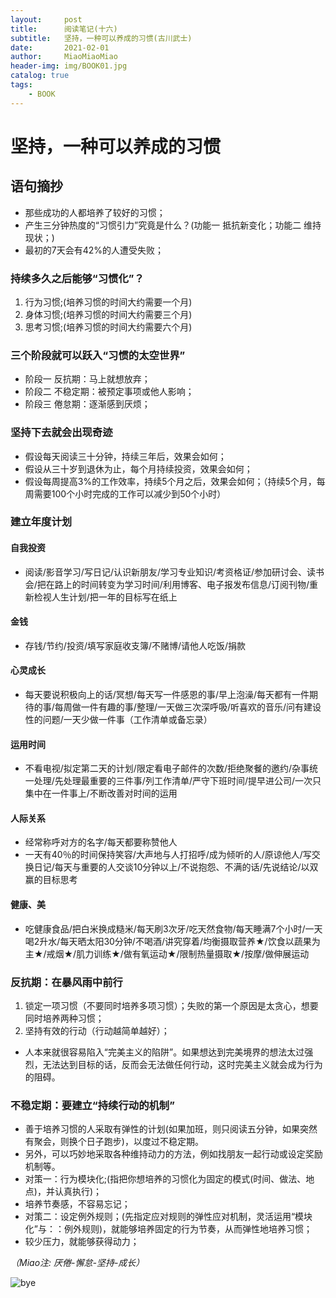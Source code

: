 ```yaml
---
layout:     post                   
title:      阅读笔记(十六)       
subtitle:   坚持，一种可以养成的习惯(古川武士)
date:       2021-02-01      
author:     MiaoMiaoMiao                   
header-img: img/BOOK01.jpg
catalog: true                       
tags:                               
    - BOOK
---
```

# 坚持，一种可以养成的习惯

## 语句摘抄
- 那些成功的人都培养了较好的习惯；
- 产生三分钟热度的“习惯引力”究竟是什么？(功能一 抵抗新变化；功能二 维持现状；)
- 最初的7天会有42%的人遭受失败；

### 持续多久之后能够“习惯化”？
1. 行为习惯;(培养习惯的时间大约需要一个月)
2. 身体习惯;(培养习惯的时间大约需要三个月)
3. 思考习惯;(培养习惯的时间大约需要六个月)

### 三个阶段就可以跃入“习惯的太空世界”
- 阶段一 反抗期：马上就想放弃；
- 阶段二 不稳定期：被预定事项或他人影响；
- 阶段三 倦怠期：逐渐感到厌烦；

### 坚持下去就会出现奇迹
- 假设每天阅读三十分钟，持续三年后，效果会如何；
- 假设从三十岁到退休为止，每个月持续投资，效果会如何；
- 假设每周提高3%的工作效率，持续5个月之后，效果会如何；（持续5个月，每周需要100个小时完成的工作可以减少到50个小时）

### 建立年度计划
#### 自我投资
- 阅读/影音学习/写日记/认识新朋友/学习专业知识/考资格证/参加研讨会、读书会/把在路上的时间转变为学习时间/利用博客、电子报发布信息/订阅刊物/重新检视人生计划/把一年的目标写在纸上

#### 金钱
- 存钱/节约/投资/填写家庭收支簿/不赌博/请他人吃饭/捐款

#### 心灵成长
- 每天要说积极向上的话/冥想/每天写一件感恩的事/早上泡澡/每天都有一件期待的事/每周做一件有趣的事/整理/一天做三次深呼吸/听喜欢的音乐/问有建设性的问题/一天少做一件事（工作清单或备忘录）

#### 运用时间
- 不看电视/拟定第二天的计划/限定看电子邮件的次数/拒绝聚餐的邀约/杂事统一处理/先处理最重要的三件事/列工作清单/严守下班时间/提早进公司/一次只集中在一件事上/不断改善对时间的运用

#### 人际关系
- 经常称呼对方的名字/每天都要称赞他人
- 一天有40％的时间保持笑容/大声地与人打招呼/成为倾听的人/原谅他人/写交换日记/每天与重要的人交谈10分钟以上/不说抱怨、不满的话/先说结论/以双赢的目标思考

#### 健康、美
- 吃健康食品/把白米换成糙米/每天刷3次牙/吃天然食物/每天睡满7个小时/一天喝2升水/每天晒太阳30分钟/不喝酒/讲究穿着/均衡摄取营养★/饮食以蔬果为主★/戒烟★/肌力训练★/做有氧运动★/限制热量摄取★/按摩/做伸展运动

### 反抗期：在暴风雨中前行
1. 锁定一项习惯（不要同时培养多项习惯）；失败的第一个原因是太贪心，想要同时培养两种习惯；
2. 坚持有效的行动（行动越简单越好）；

- 人本来就很容易陷入“完美主义的陷阱”。如果想达到完美境界的想法太过强烈，无法达到目标的话，反而会无法做任何行动，这时完美主义就会成为行为的阻碍。

### 不稳定期：要建立“持续行动的机制”
- 善于培养习惯的人采取有弹性的计划(如果加班，则只阅读五分钟，如果突然有聚会，则换个日子跑步)，以度过不稳定期。
- 另外，可以巧妙地采取各种维持动力的方法，例如找朋友一起行动或设定奖励机制等。
- 对策一：行为模块化;(指把你想培养的习惯化为固定的模式(时间、做法、地点)，并认真执行)；
- 培养节奏感，不容易忘记；
- 对策二：设定例外规则；(先指定应对规则的弹性应对机制，灵活运用“模块化”与：：例外规则)，就能够培养固定的行为节奏，从而弹性地培养习惯；
- 较少压力，就能够获得动力；

*（Miao注: 厌倦-懈怠-坚持-成长）*


![bye](https://i.loli.net/2020/07/18/As9UOXhr8Kl4IQe.png)


